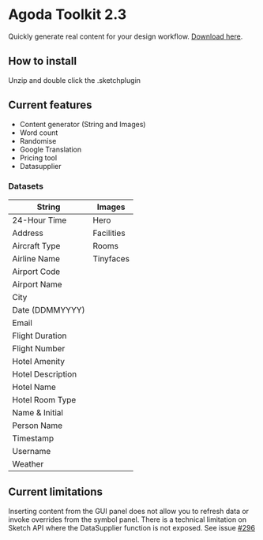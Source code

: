 # Agoda Toolkit 2.3

Quickly generate real content for your design workflow.
[Download here](https://github.agodadev.io/design/agoda-sketchplugin/releases/download/2.2/Agoda-Toolkit-2.sketchplugin.zip).

## How to install

Unzip and double click the .sketchplugin

## Current features

- Content generator (String and Images)
- Word count
- Randomise
- Google Translation
- Pricing tool
- Datasupplier

### Datasets

| String            | Images     |
| ----------------- | ---------- |
| 24-Hour Time      | Hero       |
| Address           | Facilities |
| Aircraft Type     | Rooms      |
| Airline Name      | Tinyfaces  |
| Airport Code      |
| Airport Name      |
| City              |
| Date (DDMMYYYY)   |
| Email             |
| Flight Duration   |
| Flight Number     |
| Hotel Amenity     |
| Hotel Description |
| Hotel Name        |
| Hotel Room Type   |
| Name & Initial    |
| Person Name       |
| Timestamp         |
| Username          |
| Weather           |

## Current limitations

Inserting content from the GUI panel does not allow you to refresh data or invoke overrides from the symbol panel. There is a technical limitation on Sketch API where the DataSupplier function is not exposed. See issue
[#296](https://github.com/BohemianCoding/SketchAPI/issues/296)

